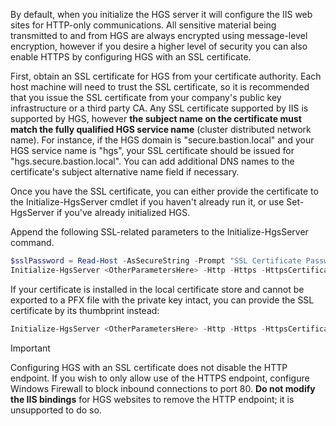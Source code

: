 By default, when you initialize the HGS server it will configure the IIS web sites for HTTP-only communications.
All sensitive material being transmitted to and from HGS are always encrypted using message-level encryption, however if you desire a higher level of security you can also enable HTTPS by configuring HGS with an SSL certificate.

First, obtain an SSL certificate for HGS from your certificate authority. Each host machine will need to trust the SSL certificate, so it is recommended that you issue the SSL certificate from your company's public key infrastructure or a third party CA. Any SSL certificate supported by IIS is supported by HGS, however **the subject name on the certificate must match the fully qualified HGS service name** (cluster distributed network name). For instance, if the HGS domain is "secure.bastion.local" and your HGS service name is "hgs", your SSL certificate should be issued for "hgs.secure.bastion.local". You can add additional DNS names to the certificate's subject alternative name field if necessary.

Once you have the SSL certificate, you can either provide the certificate to the Initialize-HgsServer cmdlet if you haven't already run it, or use Set-HgsServer if you've already initialized HGS.

Append the following SSL-related parameters to the Initialize-HgsServer command.

```powershell
$sslPassword = Read-Host -AsSecureString -Prompt "SSL Certificate Password"
Initialize-HgsServer <OtherParametersHere> -Http -Https -HttpsCertificatePath 'C:\temp\HgsSSLCertificate.pfx' -HttpsCertificatePassword $sslPassword
```

If your certificate is installed in the local certificate store and cannot be exported to a PFX file with the private key intact, you can provide the SSL certificate by its thumbprint instead:

```powershell
Initialize-HgsServer <OtherParametersHere> -Http -Https -HttpsCertificateThumbprint 'A1B2C3D4E5F6...'
```

> [!IMPORTANT]
> Configuring HGS with an SSL certificate does not disable the HTTP endpoint.
> If you wish to only allow use of the HTTPS endpoint, configure Windows Firewall to block inbound connections to port 80.
> **Do not modify the IIS bindings** for HGS websites to remove the HTTP endpoint; it is unsupported to do so.
